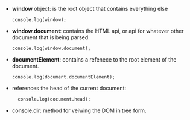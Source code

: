 -   **window** object: is the root object that contains everything else

        console.log(window);

-   **window.document**: contains the HTML api, or api for whatever other document that is being parsed.

        console.log(window.document);

-   **documentElement**: contains a refenece to the root element of the document.

        console.log(document.documentElement);

-   references the head of the current document:

          console.log(document.head);

-   console.dir: method for veiwing the DOM in tree form.
